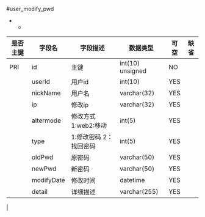 #user_modify_pwd
* -
 
|是否主键	|字段名	|字段描述	|数据类型	|可空	|缺省	|
| --------|-----|-----|-----|-----|-----|
|PRI|id|主键|int(10) unsigned|NO||
||userId|用户id|int(10)|YES||
||nickName|用户名|varchar(32)|YES||
||ip|修改ip|varchar(32)|YES||
||altermode|修改方式 1:web2:移动|int(5)|YES||
||type|1:修改密码 2：找回密码|int(5)|YES||
||oldPwd|原密码|varchar(50)|YES||
||newPwd|新密码|varchar(50)|YES||
||modifyDate|修改时间|datetime|YES||
||detail|详细描述|varchar(255)|YES||
|

